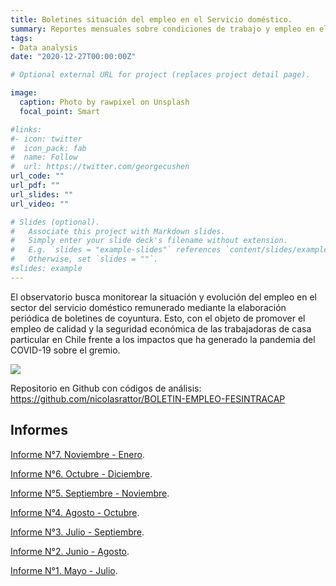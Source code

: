 ```yaml
---
title: Boletines situación del empleo en el Servicio doméstico.
summary: Reportes mensuales sobre condiciones de trabajo y empleo en el servicio doméstico remunerado.
tags:
- Data analysis
date: "2020-12-27T00:00:00Z"

# Optional external URL for project (replaces project detail page).

image:
  caption: Photo by rawpixel on Unsplash
  focal_point: Smart

#links:
#- icon: twitter
#  icon_pack: fab
#  name: Follow
#  url: https://twitter.com/georgecushen
url_code: ""
url_pdf: ""
url_slides: ""
url_video: ""

# Slides (optional).
#   Associate this project with Markdown slides.
#   Simply enter your slide deck's filename without extension.
#   E.g. `slides = "example-slides"` references `content/slides/example-slides.md`.
#   Otherwise, set `slides = ""`.
#slides: example
---
```


El observatorio busca monitorear la situación y evolución del empleo en el sector del servicio doméstico remunerado mediante la elaboración periódica de boletines de coyuntura. Esto, con el objeto de promover el empleo de calidad y la seguridad económica de las trabajadoras de casa particular en Chile frente a los impactos que ha generado la pandemia del COVID-19 sobre el gremio.

![](https://github.com/nicolasrattor/BOLETIN-EMPLEO-FESINTRACAP/raw/master/Datos%20informalidad/Output/Gr%C3%A1fico_informales_porcentaje_comparado.png)

Repositorio en Github con códigos de análisis: <https://github.com/nicolasrattor/BOLETIN-EMPLEO-FESINTRACAP>

## Informes

[Informe N°7. Noviembre - Enero](https://github.com/nicolasrattor/BOLETIN-EMPLEO-FESINTRACAP/blob/master/Processing/(7)%20bolet%C3%ADn-empleo-fesintracap-NDE2020-2021.pdf). 

[Informe N°6. Octubre - Diciembre](https://github.com/nicolasrattor/BOLETIN-EMPLEO-FESINTRACAP/blob/master/Processing/(6)%20bolet%C3%ADn-empleo-fesintracap-OND2020.pdf). 

[Informe N°5. Septiembre - Noviembre](https://github.com/nicolasrattor/BOLETIN-EMPLEO-FESINTRACAP/raw/master/Processing/(5)%20boletin-empleo-fesintracap-SON2020.pdf). 

[Informe N°4. Agosto - Octubre](https://github.com/nicolasrattor/BOLETIN-EMPLEO-FESINTRACAP/raw/master/Processing/(4)%20bolet%C3%ADn-empleo-fesintracap%20ASO2020.pdf). 

[Informe N°3. Julio - Septiembre](https://github.com/nicolasrattor/BOLETIN-EMPLEO-FESINTRACAP/raw/master/Processing/(3)%20bolet%C3%ADn-empleo-fesintracap%20JAS2020.pdf). 

[Informe N°2. Junio - Agosto](https://github.com/nicolasrattor/BOLETIN-EMPLEO-FESINTRACAP/raw/master/Processing/(2)%20bolet%C3%ADn-empleo-fesintracap%20JJA2020.pdf). 

[Informe N°1. Mayo - Julio](https://github.com/nicolasrattor/BOLETIN-EMPLEO-FESINTRACAP/raw/master/Processing/(1)%20bolet%C3%ADn-empleo-fesintracap%20MJJ2020.pdf). 



